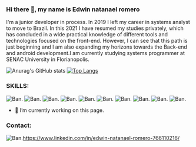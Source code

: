 ### Hi there 👋, my name is Edwin natanael romero
I'm a junior developer in  process. In 2019 I left my career in systems analyst to move to Brazil. In this 2021 I have resumed my studies privately, which has concluded in a wide practical knowledge of different tools and technologies focused on the front-end. However, I can see that this path is just beginning and I am also expanding my horizons towards the Back-end and android development.I am currently studying systems programmer at SENAC University in Florianopolis.

![Anurag's GitHub stats](https://github-readme-stats.vercel.app/api?username=edwromero&show_icons=true&theme=radical)
[![Top Langs](https://github-readme-stats.vercel.app/api/top-langs/?username=edwromero&layout=compact&theme=radical)](https://github.com/anuraghazra/github-readme-stats)

### SKILLS: 
  ![Ban](https://img.shields.io/badge/Java-ED8B00?style=for-the-badge&logo=java&logoColor=white).
  ![Ban](https://img.shields.io/badge/C%23-239120?style=for-the-badge&logo=c-sharp&logoColor=white).
  ![Ban](https://img.shields.io/badge/HTML-239120?style=for-the-badge&logo=html5&logoColor=white).
  ![Ban](https://img.shields.io/badge/PHP-777BB4?style=for-the-badge&logo=php&logoColor=white).
  ![Ban](https://img.shields.io/badge/HTML-239120?style=for-the-badge&logo=html5&logoColor=white).
  ![Ban](https://img.shields.io/badge/HTML5-E34F26?style=for-the-badge&logo=html5&logoColor=white).
  ![Ban](https://img.shields.io/badge/CSS3-1572B6?style=for-the-badge&logo=css3&logoColor=white).
  ![Ban](https://img.shields.io/badge/JavaScript-F7DF1E?style=for-the-badge&logo=javascript&logoColor=black).
  ![Ban](https://img.shields.io/badge/Node.js-43853D?style=for-the-badge&logo=node.js&logoColor=white).
  ![Ban](https://img.shields.io/badge/Bootstrap-563D7C?style=for-the-badge&logo=bootstrap&logoColor=white).
  

- 🔭 I’m currently working on this page. 




### Contact:
  ![Ban](https://img.shields.io/badge/LinkedIn-0077B5?style=for-the-badge&logo=linkedin&logoColor=white).https://www.linkedin.com/in/edwin-natanael-romero-766110216/

  
